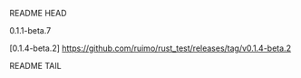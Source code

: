 README HEAD

0.1.1-beta.7

<!-- replace start -->
[0.1.4-beta.2] https://github.com/ruimo/rust_test/releases/tag/v0.1.4-beta.2
<!-- replace end -->

README TAIL
